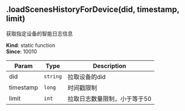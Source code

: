 <a name="module_miot/service/scene--module.exports.loadScenesHistoryForDevice"></a>

## .loadScenesHistoryForDevice(did, timestamp, limit)
获取指定设备的智能日志信息

**Kind**: static function  
**Since**: 10010  

| Param | Type | Description |
| --- | --- | --- |
| did | <code>string</code> | 拉取设备的did |
| timestamp | <code>long</code> | 时间戳限制 |
| limit | <code>int</code> | 拉取日志数量限制，小于等于50 |

